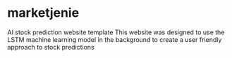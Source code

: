 # marketjenie
 AI stock prediction website template 
This website was designed to use the LSTM machine learning model in the background to create a user friendly approach to stock predictions
